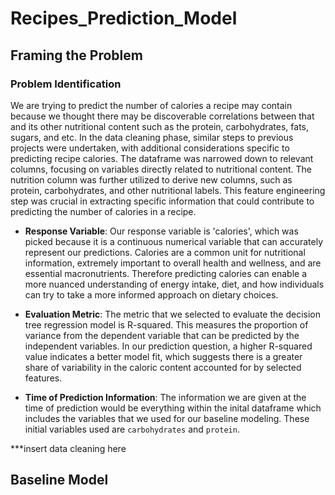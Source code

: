 # Recipes_Prediction_Model

## Framing the Problem

### Problem Identification

We are trying to predict the number of calories a recipe may contain because we thought there may be discoverable correlations between that and its other nutritional content such as the protein, carbohydrates, fats, sugars, and etc. In the data cleaning phase, similar steps to previous projects were undertaken, with additional considerations specific to predicting recipe calories. The dataframe was narrowed down to relevant columns, focusing on variables directly related to nutritional content. The nutrition column was further utilized to derive new columns, such as protein, carbohydrates, and other nutritional labels. This feature engineering step was crucial in extracting specific information that could contribute to predicting the number of calories in a recipe.

- **Response Variable**: Our response variable is 'calories', which was picked because it is a continuous numerical variable that can accurately represent our predictions. Calories are a common unit for nutritional information, extremely important to overall health and wellness, and are essential macronutrients. Therefore predicting calories can enable a more nuanced understanding of energy intake, diet, and how individuals can try to take a more informed approach on dietary choices. 

- **Evaluation Metric**: The metric that we selected to evaluate the decision tree regression model is R-squared. This measures the proportion of variance from the dependent variable that can be predicted by the independent variables. In our prediction question, a higher R-squared value indicates a better model fit, which suggests there is a greater share of variability in the caloric content accounted for by selected features. 

- **Time of Prediction Information**: The information we are given at the time of prediction would be everything within the inital dataframe which includes the variables that we used for our baseline modeling. These initial variables used are `carbohydrates` and `protein`.

***insert data cleaning here

## Baseline Model







